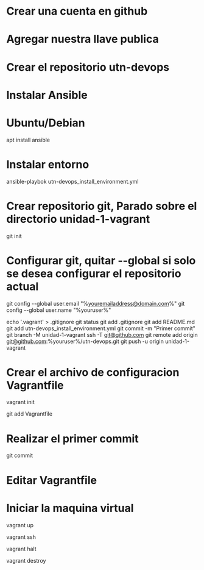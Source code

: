 # Crear una cuenta en github
# Agregar nuestra llave publica
# Crear el repositorio utn-devops
# Instalar Ansible
# Ubuntu/Debian
apt install ansible
# Instalar entorno
ansible-playbok utn-devops_install_environment.yml
# Crear repositorio git, Parado sobre el directorio unidad-1-vagrant
git init
# Configurar git, quitar --global si solo se desea configurar el repositorio actual
git config --global user.email "%youremailaddress@domain.com%"
git config --global user.name "%youruser%"

echo '.vagrant' > .gitignore
git status
git add .gitignore
git add README.md
git add utn-devops_install_environment.yml
git commit -m "Primer commit"
git branch -M unidad-1-vagrant
ssh -T git@github.com
git remote add origin git@github.com:%youruser%/utn-devops.git
git push -u origin unidad-1-vagrant
# Crear el archivo de configuracion Vagrantfile
vagrant init

git add Vagrantfile

# Realizar el primer commit
git commit
# Editar Vagrantfile

# Iniciar la maquina virtual
vagrant up

vagrant ssh

vagrant halt

vagrant destroy
